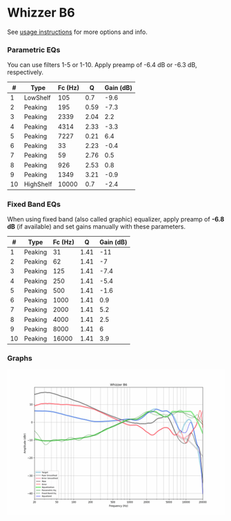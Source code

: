 # Whizzer B6
See [usage instructions](https://github.com/jaakkopasanen/AutoEq#usage) for more options and info.

### Parametric EQs
You can use filters 1-5 or 1-10. Apply preamp of -6.4 dB or -6.3 dB, respectively.

|   # | Type      |   Fc (Hz) |    Q |   Gain (dB) |
|-----|-----------|-----------|------|-------------|
|   1 | LowShelf  |       105 | 0.7  |        -9.6 |
|   2 | Peaking   |       195 | 0.59 |        -7.3 |
|   3 | Peaking   |      2339 | 2.04 |         2.2 |
|   4 | Peaking   |      4314 | 2.33 |        -3.3 |
|   5 | Peaking   |      7227 | 0.21 |         6.4 |
|   6 | Peaking   |        33 | 2.23 |        -0.4 |
|   7 | Peaking   |        59 | 2.76 |         0.5 |
|   8 | Peaking   |       926 | 2.53 |         0.8 |
|   9 | Peaking   |      1349 | 3.21 |        -0.9 |
|  10 | HighShelf |     10000 | 0.7  |        -2.4 |

### Fixed Band EQs
When using fixed band (also called graphic) equalizer, apply preamp of **-6.8 dB** (if available) and set gains manually with these parameters.

|   # | Type    |   Fc (Hz) |    Q |   Gain (dB) |
|-----|---------|-----------|------|-------------|
|   1 | Peaking |        31 | 1.41 |       -11   |
|   2 | Peaking |        62 | 1.41 |        -7   |
|   3 | Peaking |       125 | 1.41 |        -7.4 |
|   4 | Peaking |       250 | 1.41 |        -5.4 |
|   5 | Peaking |       500 | 1.41 |        -1.6 |
|   6 | Peaking |      1000 | 1.41 |         0.9 |
|   7 | Peaking |      2000 | 1.41 |         5.2 |
|   8 | Peaking |      4000 | 1.41 |         2.5 |
|   9 | Peaking |      8000 | 1.41 |         6   |
|  10 | Peaking |     16000 | 1.41 |         3.9 |

### Graphs
![](./Whizzer%20B6.png)
